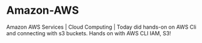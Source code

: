 # Amazon-AWS
Amazon AWS Services | Cloud Computing |
Today did hands-on on AWS Cli and connecting with s3 buckets.
Hands on with AWS CLI IAM, S3!
